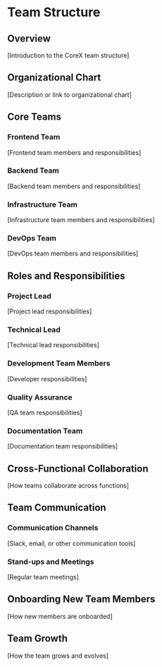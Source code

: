 # Team Structure

## Overview
[Introduction to the CoreX team structure]

## Organizational Chart
[Description or link to organizational chart]

## Core Teams

### Frontend Team
[Frontend team members and responsibilities]

### Backend Team
[Backend team members and responsibilities]

### Infrastructure Team
[Infrastructure team members and responsibilities]

### DevOps Team
[DevOps team members and responsibilities]

## Roles and Responsibilities

### Project Lead
[Project lead responsibilities]

### Technical Lead
[Technical lead responsibilities]

### Development Team Members
[Developer responsibilities]

### Quality Assurance
[QA team responsibilities]

### Documentation Team
[Documentation team responsibilities]

## Cross-Functional Collaboration
[How teams collaborate across functions]

## Team Communication

### Communication Channels
[Slack, email, or other communication tools]

### Stand-ups and Meetings
[Regular team meetings]

## Onboarding New Team Members
[How new members are onboarded]

## Team Growth
[How the team grows and evolves]
